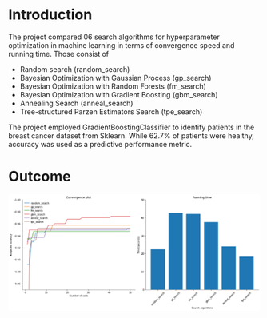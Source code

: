 # Introduction

The project compared 06 search algorithms for hyperparameter optimization in machine learning in terms of convergence speed and running time. Those consist of
* Random search (random_search)
* Bayesian Optimization with Gaussian Process (gp_search)
* Bayesian Optimization with Random Forests (fm_search)
* Bayesian Optimization with Gradient Boosting (gbm_search)
* Annealing Search (anneal_search)
* Tree-structured Parzen Estimators Search (tpe_search)

The project employed GradientBoostingClassifier to identify patients in the breast cancer dataset from Sklearn. While 62.7% of patients were healthy, accuracy was used as a predictive performance metric.

# Outcome

![](https://github.com/SteveVu2212/Search-Algorithms-for-Hyperparameter-Optimization/blob/main/Images/convergence_and_runtime.png)
